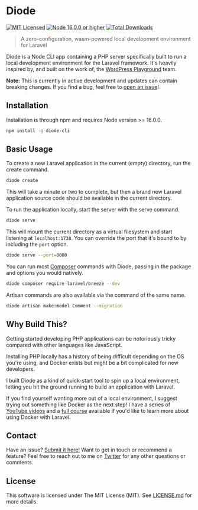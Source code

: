# Diode

[![MIT Licensed](https://img.shields.io/github/license/aschmelyun/diode)](LICENSE.md)
[![Node 16.0.0 or higher](https://img.shields.io/node/v/diode-cli)](https://npmjs.com/package/diode-cli)
[![Total Downloads](https://img.shields.io/npm/dt/diode-cli)](https://npmjs.com/package/diode-cli)

> A zero-configuration, wasm-powered local development environment for Laravel

Diode is a Node CLI app containing a PHP server specifically built to run a local development environment for the Laravel framework. It's heavily inspired by, and built on the work of, the [WordPress Playground](https://github.com/WordPress/wordpress-playground) team.

**Note:** This is currently in active development and updates can contain breaking changes. If you find a bug, feel free to [open an issue](https://github.com/aschmelyun/diode/issues/new)!

## Installation

Installation is through npm and requires Node version >= 16.0.0.

```bash
npm install -g diode-cli
```

## Basic Usage

To create a new Laravel application in the current (empty) directory, run the create command.

```bash
diode create
```

This will take a minute or two to complete, but then a brand new Laravel application source code should be available in the current directory.

To run the application locally, start the server with the serve command.

```bash
diode serve
```

This will mount the current directory as a virtual filesystem and start listening at `localhost:1738`. You can override the port that it's bound to by including the `port` option.

```bash
diode serve --port=8080
```

You can run most [Composer](https://getcomposer.org) commands with Diode, passing in the package and options you would natively.

```bash
diode composer require laravel/breeze --dev
```

Artisan commands are also available via the command of the same name.

```bash
diode artisan make:model Comment --migration
```

## Why Build This?

Getting started developing PHP applications can be notoriously tricky compared with other languages like JavaScript.

Installing PHP locally has a history of being difficult depending on the OS you're using, and Docker exists but might be a bit complicated for new developers.

I built Diode as a kind of quick-start tool to spin up a local environment, letting you hit the ground running to build an application with Laravel.

If you find yourself wanting more out of a local environment, I suggest trying out something like Docker as the next step! I have a series of [YouTube videos](https://www.youtube.com/watch?v=5N6gTVCG_rw) and a [full course](https://laraveldocker.com) available if you'd like to learn more about using Docker with Laravel.

## Contact

Have an issue? [Submit it here!](https://github.com/aschmelyun/diode/issues/new) Want to get in touch or recommend a feature? Feel free to reach out to me on [Twitter](https://twitter.com/aschmelyun) for any other questions or comments.

## License

This software is licensed under The MIT License (MIT). See [LICENSE.md](LICENSE.md) for more details.
